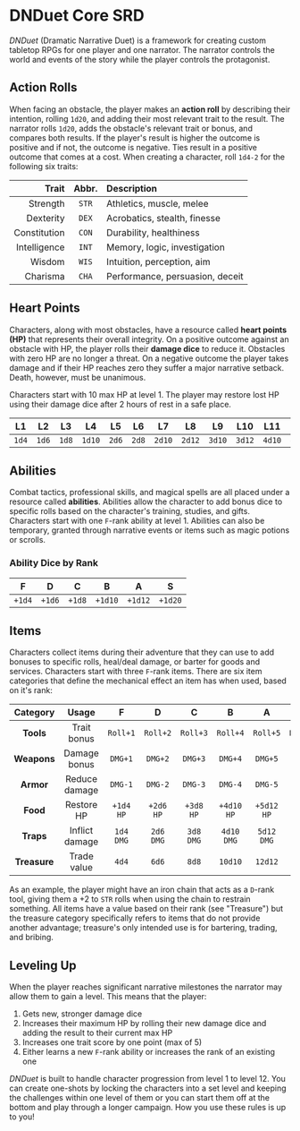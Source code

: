 # DNDuet Core SRD
*DNDuet* (Dramatic Narrative Duet) is a framework for creating custom tabletop RPGs for one player and one narrator. The narrator controls the world and events of the story while the player controls the protagonist.

## Action Rolls
When facing an obstacle, the player makes an **action roll** by describing their intention, rolling `1d20`, and adding their most relevant trait to the result. The narrator rolls `1d20`, adds the obstacle's relevant trait or bonus, and compares both results. If the player's result is higher the outcome is positive and if not, the outcome is negative. Ties result in a positive outcome that comes at a cost. When creating a character, roll `1d4‐2` for the following six traits:

| Trait | Abbr. | Description |
| ---:|:---:|:--- |
| Strength | `STR` | Athletics, muscle, melee |
| Dexterity | `DEX` | Acrobatics, stealth, finesse |
| Constitution | `CON` | Durability, healthiness |
| Intelligence | `INT` | Memory, logic, investigation |
| Wisdom | `WIS` | Intuition, perception, aim |
| Charisma | `CHA` | Performance, persuasion, deceit |

## Heart Points
Characters, along with most obstacles, have a resource called **heart points (HP)** that represents their overall integrity. On a positive outcome against an obstacle with HP, the player rolls their **damage dice** to reduce it. Obstacles with zero HP are no longer a threat. On a negative outcome the player takes damage and if their HP reaches zero they suffer a major narrative setback. Death, however, must be unanimous.

Characters start with 10 max HP at level 1. The player may restore lost HP using their damage dice after 2 hours of rest in a safe place.

| L1 | L2 | L3 | L4 | L5 | L6 | L7 | L8 | L9 | L10 | L11 | L12 |
|:---:|:---:|:---:|:---:|:---:|:---:|:---:|:---:|:---:|:---:|:---:|:---:|
| `1d4` | `1d6` | `1d8` | `1d10` | `2d6` | `2d8` | `2d10` | `2d12` | `3d10` | `3d12` | `4d10` | `4d12` |

## Abilities
Combat tactics, professional skills, and magical spells are all placed under a resource called **abilities**. Abilities allow the character to add bonus dice to specific rolls based on the character's training, studies, and gifts. Characters start with one `F`-rank ability at level 1. Abilities can also be temporary, granted through narrative events or items such as magic potions or scrolls.

### Ability Dice by Rank
| F | D | C | B | A | S |
|:---:|:---:|:---:|:---:|:---:|:---:|
| `+1d4` | `+1d6` | `+1d8` | `+1d10` | `+1d12` | `+1d20` |

## Items
Characters collect items during their adventure that they can use to add bonuses to specific rolls, heal/deal damage, or barter for goods and services. Characters start with three `F`-rank items. There are six item categories that define the mechanical effect an item has when used, based on it's rank:

| Category | Usage | F | D | C | B | A | S |
|:---:|:---:|:---:|:---:|:---:|:---:|:---:|:---:|
| **Tools** | Trait bonus | `Roll+1` | `Roll+2` | `Roll+3` | `Roll+4` | `Roll+5` | `Roll+6` |
| **Weapons** | Damage bonus | `DMG+1` | `DMG+2` | `DMG+3` | `DMG+4` | `DMG+5` | `DMG+6` |
| **Armor** | Reduce damage | `DMG-1` | `DMG-2` | `DMG-3` | `DMG-4` | `DMG-5` | `DMG-6` |
| **Food** | Restore HP | `+1d4 HP` | `+2d6 HP` | `+3d8 HP` | `+4d10 HP` | `+5d12 HP` | `+6d20 HP` |
| **Traps** | Inflict damage | `1d4 DMG` | `2d6 DMG` | `3d8 DMG` | `4d10 DMG` | `5d12 DMG` | `6d20 DMG` |
| **Treasure** | Trade value | `4d4` | `6d6` | `8d8` | `10d10` | `12d12` | `20d20` |

As an example, the player might have an iron chain that acts as a `D`-rank tool, giving them a +2 to `STR` rolls when using the chain to restrain something. All items have a value based on their rank (see "Treasure") but the treasure category specifically refers to items that do not provide another advantage; treasure's only intended use is for bartering, trading, and bribing.

## Leveling Up
When the player reaches significant narrative milestones the narrator may allow them to gain a level. This means that the player:

1. Gets new, stronger damage dice
2. Increases their maximum HP by rolling their new damage dice and adding the result to their current max HP
3. Increases one trait score by one point (max of 5)
4. Either learns a new `F`-rank ability or increases the rank of an existing one

*DNDuet* is built to handle character progression from level 1 to level 12. You can create one-shots by locking the characters into a set level and keeping the challenges within one level of them or you can start them off at the bottom and play through a longer campaign. How you use these rules is up to you!
